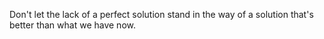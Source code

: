 Don't let the lack of a perfect solution stand in the way of a solution that's better than what we have now.